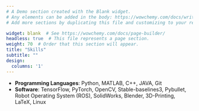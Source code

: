 ```yaml
---
# A Demo section created with the Blank widget.
# Any elements can be added in the body: https://wowchemy.com/docs/writing-markdown-latex/
# Add more sections by duplicating this file and customizing to your requirements.

widget: blank  # See https://wowchemy.com/docs/page-builder/
headless: true  # This file represents a page section.
weight: 70  # Order that this section will appear.
title: "Skills"
subtitle: ""
design:
  columns: '1'
---
```


- **Programming Languages**: Python, MATLAB, C++, JAVA, Git
- **Software**: TensorFlow, PyTorch, OpenCV, Stable-baselines3, Pybullet, Robot Operating System (ROS), SolidWorks, Blender, 3D-Printing, LaTeX, Linux
